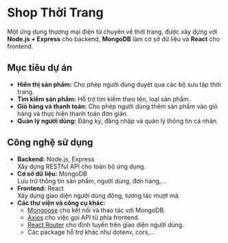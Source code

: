 # Shop Thời Trang

Một ứng dụng thương mại điện tử chuyên về thời trang, được xây dựng với **Node.js + Express** cho backend, **MongoDB** làm cơ sở dữ liệu và **React** cho frontend.

## Mục tiêu dự án

- **Hiển thị sản phẩm:** Cho phép người dùng duyệt qua các bộ sưu tập thời trang.
- **Tìm kiếm sản phẩm:** Hỗ trợ tìm kiếm theo tên, loại sản phẩm.
- **Giỏ hàng và thanh toán:** Cho phép người dùng thêm sản phẩm vào giỏ hàng và thực hiện thanh toán đơn giản.
- **Quản lý người dùng:** Đăng ký, đăng nhập và quản lý thông tin cá nhân.

## Công nghệ sử dụng

- **Backend:** Node.js, Express  
  Xây dựng RESTful API cho toàn bộ ứng dụng.
- **Cơ sở dữ liệu:** MongoDB  
  Lưu trữ thông tin sản phẩm, người dùng, đơn hàng,...
- **Frontend:** React  
  Xây dựng giao diện người dùng động, tương tác mượt mà.
- **Các thư viện và công cụ khác:**  
  - [Mongoose](https://mongoosejs.com/) cho kết nối và thao tác với MongoDB.
  - [Axios](https://axios-http.com/) cho việc gọi API từ phía frontend.
  - [React Router](https://reactrouter.com/) cho định tuyến trên giao diện người dùng.
  - Các package hỗ trợ khác như dotenv, cors,...
